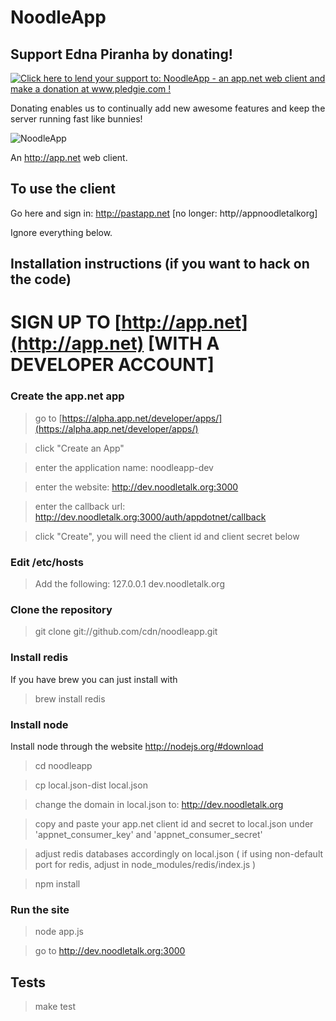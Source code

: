 # NoodleApp

## Support Edna Piranha by donating!

<a href='http://www.pledgie.com/campaigns/18407'><img alt='Click here to lend your support to: NoodleApp - an app.net web client and make a donation at www.pledgie.com !' src='http://www.pledgie.com/campaigns/18407.png?skin_name=chrome' border='0' /></a>

Donating enables us to continually add new awesome features and keep the server running fast like bunnies!

![NoodleApp](https://files.app.net/rlwj9k3k)

An http://app.net web client.

## To use the client

Go here and sign in: http://pastapp.net [no longer: http<colon>//app<dot>noodletalk<dot>org]

Ignore everything below.

## Installation instructions (if you want to hack on the code)

# SIGN UP TO [http://app.net](http://app.net) [WITH A DEVELOPER ACCOUNT]

### Create the app.net app

> go to [https://alpha.app.net/developer/apps/](https://alpha.app.net/developer/apps/)

> click "Create an App"

> enter the application name: noodleapp-dev

> enter the website: http://dev.noodletalk.org:3000

> enter the callback url: http://dev.noodletalk.org:3000/auth/appdotnet/callback

> click "Create", you will need the client id and client secret below

### Edit /etc/hosts

> Add the following: 127.0.0.1 dev.noodletalk.org

### Clone the repository

> git clone git://github.com/cdn/noodleapp.git

### Install redis

If you have brew you can just install with

> brew install redis

### Install node

Install node through the website http://nodejs.org/#download

> cd noodleapp

> cp local.json-dist local.json

> change the domain in local.json to: http://dev.noodletalk.org

> copy and paste your app.net client id and secret to local.json under 'appnet_consumer_key' and 'appnet_consumer_secret'

> adjust redis databases accordingly on local.json ( if using non-default port for redis, adjust in node_modules/redis/index.js )

> npm install

### Run the site

> node app.js

> go to http://dev.noodletalk.org:3000

## Tests

> make test
